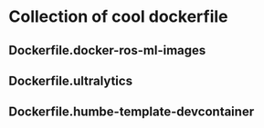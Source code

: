 # Collection of cool dockerfile

## Dockerfile.docker-ros-ml-images

## Dockerfile.ultralytics

## Dockerfile.humbe-template-devcontainer
